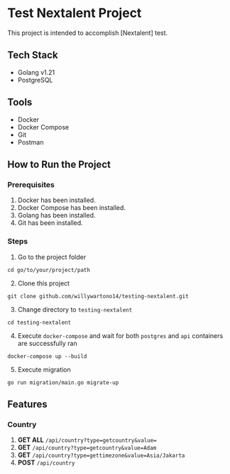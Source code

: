 # Test Nextalent Project

This project is intended to accomplish [Nextalent] test.

## Tech Stack
- Golang v1.21
- PostgreSQL

## Tools
- Docker
- Docker Compose
- Git
- Postman

## How to Run the Project
### Prerequisites
1. Docker has been installed.
2. Docker Compose has been installed.
3. Golang has been installed.
4. Git has been installed.

### Steps
1. Go to the project folder
```shell
cd go/to/your/project/path
```
2. Clone this project
```shell
git clone github.com/willywartono14/testing-nextalent.git
```
3. Change directory to `testing-nextalent`
```shell
cd testing-nextalent
```
4. Execute `docker-compose` and wait for both `postgres` and `api` containers are successfully ran
```shell
docker-compose up --build
```
5. Execute migration
```shell
go run migration/main.go migrate-up
```

## Features

### Country
1. **GET ALL** `/api/country?type=getcountry&value=`
2. **GET** `/api/country?type=getcountry&value=Adam`
3. **GET** `/api/country?type=gettimezone&value=Asia/Jakarta`
3. **POST** `/api/country`

